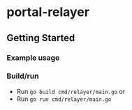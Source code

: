 # portal-relayer

## Getting Started
### Example usage

### Build/run

- Run `go build cmd/relayer/main.go`
or
- Run `go run cmd/relayer/main.go`
